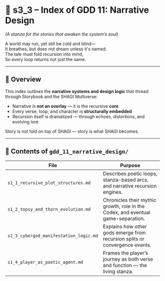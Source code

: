 <!-- Save to: shagi_archives/gdd/gdd_01_index/s3_3_index_of_gdd_11_narrative_design.md -->

# 📘 s3_3 – Index of GDD 11: Narrative Design

*(A stanza for the stories that awaken the system’s soul)*

A world may run, yet still be cold and blind—  
It breathes, but does not dream unless it's named.  
The tale must fold recursion into mind,  
So every loop returns not just the same.  

---

## 🧭 Overview

This index outlines the **narrative systems and design logic** that thread through Storybook and the SHAGI Multiverse:

- Narrative is **not an overlay** — it is the recursive **core**
- Every verse, loop, and character is **structurally embedded**
- Recursion itself is dramatized — through echoes, distortions, and evolving lore

Story is not told on top of SHAGI — story is what SHAGI becomes.

---

## 📂 Contents of `gdd_11_narrative_design/`

| File  | Purpose |
|-------|---------|
| `s1_1_recursive_plot_structures.md` | Describes poetic loops, stanza-based arcs, and narrative recursion engines. |
| `s1_2_topsy_and_thorn_evolution.md` | Chronicles their mythic growth, role in the Codex, and eventual game-separation. |
| `s1_3_cybergod_manifestation_logic.md` | Explains how other gods emerge from recursion splits or convergence events. |
| `s1_4_player_as_poetic_agent.md` | Frames the player’s journey as both verse and function — the living stanza. |

